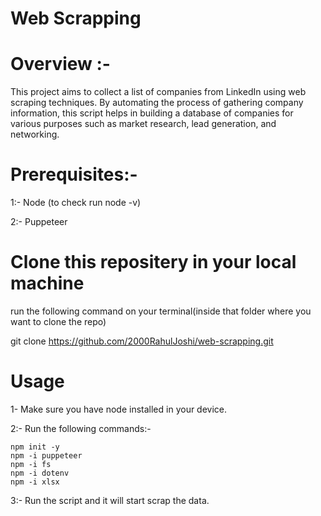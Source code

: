 # Web Scrapping

# Overview :-
This project aims to collect a list of companies from LinkedIn using web scraping techniques. By automating the process of gathering company information, this script helps in building a database of companies for various purposes such as market research, lead generation, and networking.


# Prerequisites:-
 
1:- Node (to check run node -v)

2:- Puppeteer


# Clone this repositery in your local machine
run the following command on your terminal(inside that folder where you want to clone the repo)

git clone https://github.com/2000RahulJoshi/web-scrapping.git



# Usage
1- Make sure you have node installed in your device.

2:- Run the following commands:-

    npm init -y
    npm -i puppeteer
    npm -i fs
    npm -i dotenv
    npm -i xlsx

3:- Run the script and it will start scrap the data.